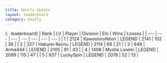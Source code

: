 ```yaml
---
title: Hourly Update
layout: leaderboard
category: hourly
---
```


{: .leaderboard}
| Rank | LV | Player | Division | Elo | Wins | Losses |
| --- | --- | --- | --- | --- | --- | --- |
| <span data-change="0">1</span> | 2124 | <span title="ID: 164871">KawashiroNitori</span> | LEGEND | <span data-change="5">2141</span> | <span data-change="1">102</span> | <span data-change="0">36</span> |
| <span data-change="0">2</span> | 327 | <span title="ID: 106555">Hakurei Reimu</span> | LEGEND | <span data-change="0">2114</span> | <span data-change="0">68</span> | <span data-change="0">21</span> |
| <span data-change="1">3</span> | 848 | <span title="ID: 1034">Arma444</span> | LEGEND | <span data-change="0">2105</span> | <span data-change="0">91</span> | <span data-change="0">43</span> |
| <span data-change="-1">4</span> | 1498 | <span title="ID: 315148">Mystia Lorelei</span> | LEGEND | <span data-change="-14">2099</span> | <span data-change="0">115</span> | <span data-change="1">47</span> |
| <span data-change="1">5</span> | 937 | <span title="ID: 498412">LuckySpin</span> | LEGEND | <span data-change="6">2078</span> | <span data-change="1">52</span> | <span data-change="0">13</span> |